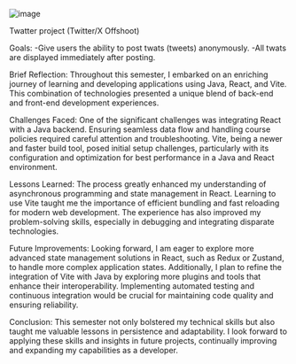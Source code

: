 ![image](https://github.com/allansantos7/Front-End-React-project/assets/83974830/a6f0626d-a6f6-4fbd-9573-cc315a5ceed6)

Twatter project (Twitter/X Offshoot)

Goals:
  -Give users the ability to post twats (tweets) anonymously.
  -All twats are displayed immediately after posting.

Brief Reflection:
Throughout this semester, I embarked on an enriching journey of learning and developing applications using Java, React, and Vite. This combination of technologies presented a unique blend of back-end and front-end development experiences.

Challenges Faced:
One of the significant challenges was integrating React with a Java backend. Ensuring seamless data flow and handling course policies required careful attention and troubleshooting. 
Vite, being a newer and faster build tool, posed initial setup challenges, particularly with its configuration and optimization for best performance in a Java and React environment.

Lessons Learned:
The process greatly enhanced my understanding of asynchronous programming and state management in React. Learning to use Vite taught me the importance of efficient bundling and fast reloading for modern web development. 
The experience has also improved my problem-solving skills, especially in debugging and integrating disparate technologies.

Future Improvements:
Looking forward, I am eager to explore more advanced state management solutions in React, such as Redux or Zustand, to handle more complex application states. Additionally, I plan to refine the integration of Vite with Java by exploring more plugins and tools that enhance their interoperability. 
Implementing automated testing and continuous integration would be crucial for maintaining code quality and ensuring reliability.

Conclusion:
This semester not only bolstered my technical skills but also taught me valuable lessons in persistence and adaptability. I look forward to applying these skills and insights in future projects, continually improving and expanding my capabilities as a developer.
